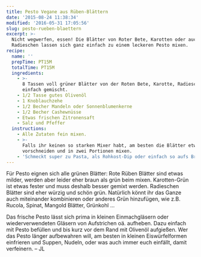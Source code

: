 ```yaml
---
title: Pesto Vegane aus Rüben-Blättern
date: '2015-08-24 11:38:34'
modified: '2016-05-31 17:05:56'
slug: pesto-rueben-blaettern
excerpt: >-
  Nicht wegwerfen, essen! Die Blätter von Roter Bete, Karotten oder auch
  Radieschen lassen sich ganz einfach zu einem leckeren Pesto mixen.
recipe:
  name: ''
  prepTime: PT15M
  totalTime: PT15M
  ingredients:
    - >-
      8 Tassen voll grüner Blätter von der Roten Bete, Karotte, Radieschen oder
      einfach gemischt.
    - 1/2 Tasse gutes Olivenöl
    - 1 Knoblauchzehe
    - 1/2 Becher Mandeln oder Sonnenblumenkerne
    - 1/2 Becher Cashewnüsse
    - Etwas frischen Zitronensaft
    - Salz und Pfeffer
  instructions:
    - Alle Zutaten fein mixen.
    - >-
      Falls ihr keinen so starken Mixer habt, am besten die Blätter etwas
      vorschneiden und in zwei Portionen mixen.
    - 'Schmeckt super zu Pasta, als Rohkost-Dip oder einfach so aufs Brot.'
---
```


Für Pesto eignen sich alle grünen Blätter: Rote Rüben Blätter sind etwas milder, werden aber leider eher braun als grün beim mixen. Karotten-Grün ist etwas fester und muss deshalb besser gemixt werden. Radieschen Blätter sind eher würzig und schön grün. Natürlich könnt ihr das Ganze auch miteinander kombinieren oder anderes Grün hinzufügen, wie z.B. Rucola, Spinat, Mangold Blätter, Grünkohl ...

Das frische Pesto lässt sich prima in kleinen Einmachgläsern oder wiederverwendeten Gläsern von Aufstrichen oä. aufheben. Dazu einfach mit Pesto befüllen und bis kurz vor dem Rand mit Olivenöl aufgießen. Wer das Pesto länger aufbewahren will, am besten in kleinen Eiswürfelformen einfrieren und Suppen, Nudeln, oder was auch immer euch einfällt, damit verfeinern. – JL
